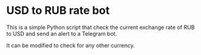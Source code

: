 # USD to RUB rate bot
This is a simple Python script that check the current exchange rate of RUB to USD and send an alert to a Telegram bot. 

It can be modified to check for any other currency.
